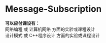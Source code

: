 # Message-Subscription

**可以应付课设有：** <br>
网络编程 或 计算机网络   方面的实验或课程设计 <br>
设计模式 或 C++程序设计  方面的实验或课程设计 <br>